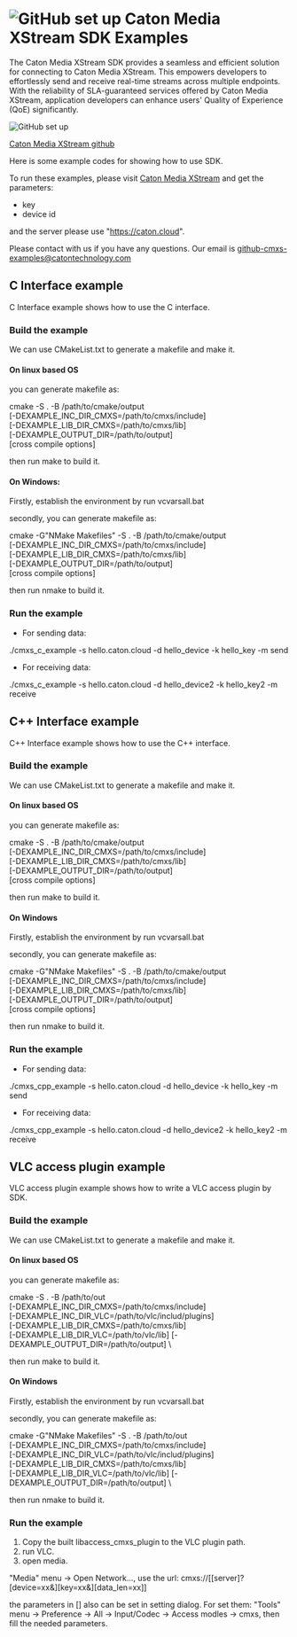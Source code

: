 # ![GitHub set up](https://global.caton.cloud/storage/cmxs_imgs/logo3.jpg) Caton Media XStream SDK Examples

The Caton Media XStream SDK provides a seamless and efficient solution for connecting to Caton Media XStream. This empowers developers to effortlessly send and receive real-time streams across multiple endpoints. With the reliability of SLA-guaranteed services offered by Caton Media XStream, application developers can enhance users' Quality of Experience (QoE) significantly.

![GitHub set up](https://global.caton.cloud/storage/cmxs_imgs/cmxs.png)

<a href="https://github.com/caton-sdk/cmxs-sdk">Caton Media XStream github</a>

Here is some example codes for showing how to use SDK.

To run these examples, please visit <a href="https://caton.cloud/console/xstream">Caton Media XStream</a> and get the parameters:

- key
- device id

and the server please use "https://caton.cloud".

Please contact with us if you have any questions. Our email is github-cmxs-examples@catontechnology.com


## C Interface example

C Interface example shows how to use the C interface.

### Build the example

We can use CMakeList.txt to generate a makefile and make it.

#### On linux based OS

you can generate makefile as:

 cmake -S . -B /path/to/cmake/output \
    [-DEXAMPLE_INC_DIR_CMXS=/path/to/cmxs/include] \
    [-DEXAMPLE_LIB_DIR_CMXS=/path/to/cmxs/lib] \
    [-DEXAMPLE_OUTPUT_DIR=/path/to/output] \
    [cross compile options]

 then run make to build it.


#### On Windows:


 Firstly, establish the environment by run vcvarsall.bat
 
 secondly, you can generate makefile as:

 cmake -G"NMake Makefiles" -S . -B /path/to/cmake/output \
    [-DEXAMPLE_INC_DIR_CMXS=/path/to/cmxs/include] \
    [-DEXAMPLE_LIB_DIR_CMXS=/path/to/cmxs/lib] \
    [-DEXAMPLE_OUTPUT_DIR=/path/to/output] \
    [cross compile options]

then run nmake to build it.

### Run the example

 * For sending data:

  ./cmxs_c_example -s hello.caton.cloud -d hello_device -k hello_key -m send

 * For receiving data:

  ./cmxs_c_example -s hello.caton.cloud -d hello_device2 -k hello_key2 -m receive


## C++ Interface example

C++ Interface example shows how to use the C++ interface.

### Build the example

We can use CMakeList.txt to generate a makefile and make it.

#### On linux based OS

you can generate makefile as:

 cmake -S . -B /path/to/cmake/output \
    [-DEXAMPLE_INC_DIR_CMXS=/path/to/cmxs/include] \
    [-DEXAMPLE_LIB_DIR_CMXS=/path/to/cmxs/lib] \
    [-DEXAMPLE_OUTPUT_DIR=/path/to/output] \
    [cross compile options]

 then run make to build it.

#### On Windows

Firstly, establish the environment by run vcvarsall.bat
 
secondly, you can generate makefile as:

 cmake -G"NMake Makefiles" -S . -B /path/to/cmake/output \
    [-DEXAMPLE_INC_DIR_CMXS=/path/to/cmxs/include] \
    [-DEXAMPLE_LIB_DIR_CMXS=/path/to/cmxs/lib] \
    [-DEXAMPLE_OUTPUT_DIR=/path/to/output] \
    [cross compile options]

then run nmake to build it.

### Run the example

 * For sending data:

  ./cmxs_cpp_example -s hello.caton.cloud -d hello_device -k hello_key -m send

 * For receiving data:

  ./cmxs_cpp_example -s hello.caton.cloud -d hello_device2 -k hello_key2 -m receive



## VLC access plugin example

VLC access plugin example shows how to write a VLC access plugin by SDK.

### Build the example

We can use CMakeList.txt to generate a makefile and make it.

#### On linux based OS

you can generate makefile as:

 cmake -S . -B /path/to/out \
    [-DEXAMPLE_INC_DIR_CMXS=/path/to/cmxs/include] \
    [-DEXAMPLE_INC_DIR_VLC=/path/to/vlc/includ/plugins] \
    [-DEXAMPLE_LIB_DIR_CMXS=/path/to/cmxs/lib] \
    [-DEXAMPLE_LIB_DIR_VLC=/path/to/vlc/lib]
    [-DEXAMPLE_OUTPUT_DIR=/path/to/output] \


 then run make to build it.

#### On Windows

Firstly, establish the environment by run vcvarsall.bat
 
secondly, you can generate makefile as:

 cmake -G"NMake Makefiles" -S . -B /path/to/out \
    [-DEXAMPLE_INC_DIR_CMXS=/path/to/cmxs/include] \
    [-DEXAMPLE_INC_DIR_VLC=/path/to/vlc/includ/plugins] \
    [-DEXAMPLE_LIB_DIR_CMXS=/path/to/cmxs/lib] \
    [-DEXAMPLE_LIB_DIR_VLC=/path/to/vlc/lib]
    [-DEXAMPLE_OUTPUT_DIR=/path/to/output] \

then run nmake to build it.

### Run the example



1. Copy the built libaccess_cmxs_plugin to the VLC plugin path.
2. run VLC.
3. open media.

"Media" menu -> Open Network..., use the url: cmxs://[[server]?[device=xx&][key=xx&][data_len=xx]]

the parameters in [] also can be set in setting dialog. For set them: "Tools" menu -> Preference -> All -> Input/Codec -> Access modles -> cmxs, then fill the needed parameters.




